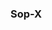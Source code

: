 ### Sop-X

<!--
**Sop-X/Sop-X** is a ✨ _special_ ✨ repository because its `README.md` (this file) appears on your GitHub profile.

Here are some ideas to get you started:

- 🔭 I’m currently working on Module 6
- 🌱 I’m currently learning Racket
- 👯 I’m looking to collaborate on a project
- 🤔 I’m looking for help with Discrete
- 💬 Ask me about events
- 📫 How to reach me: xie.sop@northeastern.edu
- 😄 Pronouns: She/Her
- ⚡ Fun fact: I like to swim!
-->
